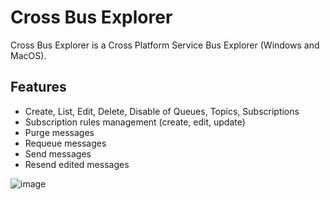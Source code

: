 # Cross Bus Explorer

Cross Bus Explorer is a Cross Platform Service Bus Explorer (Windows and MacOS).

## Features

- Create, List, Edit, Delete, Disable of Queues, Topics, Subscriptions
- Subscription rules management (create, edit, update)
- Purge messages
- Requeue messages
- Send messages
- Resend edited messages

![image](https://user-images.githubusercontent.com/6861396/204493783-9a98340f-5d00-4c67-848f-25b7c6df5c69.png)
